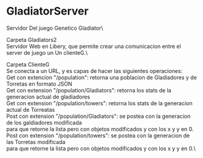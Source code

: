 # GladiatorServer
Servidor Del juego Genetico Gladiator\

Carpeta Gladiators2\
Servidor Web en Libery, que permite crear una comunicacion entre el server de juego un Un clienteG.\

Carpeta ClienteG\
Se conecta a un URL, y es capas de hacer las siguientes operaciones:\
Get con extencion "/population": retorna una poblacion de Gladiadores y de Torretas en formato JSON\
Get con extension "/population/Gladiators": retorna los stats de la generacion actual de gladiadores\
Get con extension "/population/towers": retorna los stats de la generacion actual de Torreatas\
Post con extension "/population/Gladiators": se postea con la generacion de los galdiadores modificada \
para que retorne la lista pero con objetos modificados y con los x y y en 0.\
Post con extension "/population/towers": se postea con la generacion de las Torretas modificada \
para que retorne la lista pero con objetos modificados y con los x y y en 0.\

